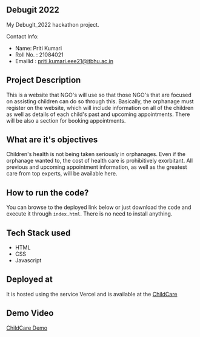 ## Debugit 2022
My DebugIt_2022 hackathon project.

Contact Info:
- Name: Priti Kumari
- Roll No. : 21084021 
- Emailid : priti.kumari.eee21@itbhu.ac.in

## Project Description
This is a website that NGO's will use so that those NGO's that are focused on assisting children can do so through this. Basically, the orphanage must register on the website, which will include information on all of the children as well as details of each child's past and upcoming appointments. There will be also a section for booking appointments.

## What are it's objectives
Children's health is not being taken seriously in orphanages. Even if the orphanage wanted to, the cost of health care is prohibitively exorbitant. All previous and upcoming appointment information, as well as the greatest care from top experts, will be available here.

## How to run the code?
You can browse to the deployed link below or just download the code and execute it through `index.html`. There is no need to install anything.

## Tech Stack used
  - HTML
  - CSS
  - Javascript

## Deployed at
It is hosted using the service Vercel and is available at the [ChildCare](https://debugit-2022-three.vercel.app/)

## Demo Video
[ChildCare Demo](https://drive.google.com/file/d/1w3bOt1K68v9oKM4d-Spi8dbi8V9y2V5X/view?usp=sharing)
